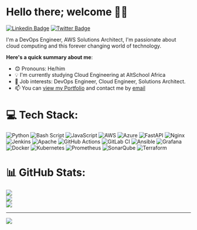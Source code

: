 # Hello there; welcome 👋🏾

[![Linkedin Badge](https://img.shields.io/badge/-oyameogbeche-blue?style=for-the-badge&logo=Linkedin&logoColor=white&link=https://www.linkedin.com/in/oyameogbeche)](https://www.linkedin.com/in/oyameogbeche) [![Twitter Badge](https://img.shields.io/badge/-@oyameogbeche-1ca0f1?style=for-the-badge&logo=twitter&logoColor=white&link=https://x.com/oyameogbeche)](https://x.com/oyameogbeche)

I'm a DevOps Engineer, AWS Solutions Architect, I'm passionate about cloud computing and this forever changing world of technology.

**Here's a quick summary about me**:

- 😊 Pronouns: He/him
- 💡 I'm currently studying Cloud Engineering at AltSchool Africa
- 💼 Job interests: DevOps Engineer, Cloud Engineer, Solutions Architect.
- 📫 You can [view my Portfolio](https://oyameogbeche.cloud) and contact me by [email](mailto:oyogbeche@gmail.com)




# 💻 Tech Stack:
![Python](https://img.shields.io/badge/python-3670A0?style=for-the-badge&logo=python&logoColor=ffdd54) ![Bash Script](https://img.shields.io/badge/bash_script-%23121011.svg?style=for-the-badge&logo=gnu-bash&logoColor=white) ![JavaScript](https://img.shields.io/badge/javascript-%23323330.svg?style=for-the-badge&logo=javascript&logoColor=%23F7DF1E) ![AWS](https://img.shields.io/badge/AWS-%23FF9900.svg?style=for-the-badge&logo=amazon-aws&logoColor=white) ![Azure](https://img.shields.io/badge/azure-%230072C6.svg?style=for-the-badge&logo=microsoftazure&logoColor=white) ![FastAPI](https://img.shields.io/badge/FastAPI-005571?style=for-the-badge&logo=fastapi) ![Nginx](https://img.shields.io/badge/nginx-%23009639.svg?style=for-the-badge&logo=nginx&logoColor=white) ![Jenkins](https://img.shields.io/badge/jenkins-%232C5263.svg?style=for-the-badge&logo=jenkins&logoColor=white) ![Apache](https://img.shields.io/badge/apache-%23D42029.svg?style=for-the-badge&logo=apache&logoColor=white) ![GitHub Actions](https://img.shields.io/badge/github%20actions-%232671E5.svg?style=for-the-badge&logo=githubactions&logoColor=white) ![GitLab CI](https://img.shields.io/badge/gitlab%20CI-%23181717.svg?style=for-the-badge&logo=gitlab&logoColor=white) ![Ansible](https://img.shields.io/badge/ansible-%231A1918.svg?style=for-the-badge&logo=ansible&logoColor=white) ![Grafana](https://img.shields.io/badge/grafana-%23F46800.svg?style=for-the-badge&logo=grafana&logoColor=white) ![Docker](https://img.shields.io/badge/docker-%230db7ed.svg?style=for-the-badge&logo=docker&logoColor=white) ![Kubernetes](https://img.shields.io/badge/kubernetes-%23326ce5.svg?style=for-the-badge&logo=kubernetes&logoColor=white) ![Prometheus](https://img.shields.io/badge/Prometheus-E6522C?style=for-the-badge&logo=Prometheus&logoColor=white) ![SonarQube](https://img.shields.io/badge/SonarQube-black?style=for-the-badge&logo=sonarqube&logoColor=4E9BCD) ![Terraform](https://img.shields.io/badge/terraform-%235835CC.svg?style=for-the-badge&logo=terraform&logoColor=white)
# 📊 GitHub Stats:
![](https://github-readme-stats.vercel.app/api?username=oyogbeche&theme=vue-dark&hide_border=false&include_all_commits=true&count_private=true)<br/>
![](https://nirzak-streak-stats.vercel.app/?user=oyogbeche&theme=vue-dark&hide_border=false)<br/>
![](https://github-readme-stats.vercel.app/api/top-langs/?username=oyogbeche&theme=vue-dark&hide_border=false&include_all_commits=true&count_private=true&layout=compact)

---
[![](https://visitcount.itsvg.in/api?id=oyogbeche&icon=0&color=0)](https://visitcount.itsvg.in)

